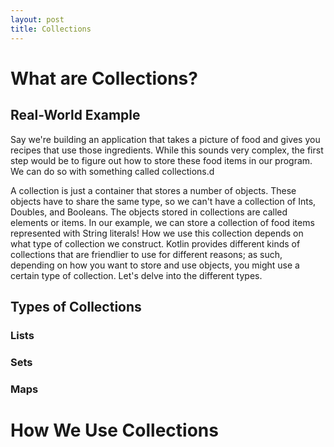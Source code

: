 ```yaml
---
layout: post
title: Collections
---
```


# What are Collections?

## Real-World Example

Say we're building an application that takes a picture of food and gives you recipes that use those ingredients.  While this sounds very complex, the first step would be to figure out how to store these food items in our program.  We can do so with something called collections.d

A collection is just a container that stores a number of objects.  These objects have to share the same type, so we can't have a collection of Ints, Doubles, and Booleans.  The objects stored in collections are called elements or items.  In our example, we can store a collection of food items represented with String literals!  How we use this collection depends on what type of collection we construct.  Kotlin provides different kinds of collections that are friendlier to use for different reasons; as such, depending on how you want to store and use objects, you might use a certain type of collection.  Let's delve into the different types.

## Types of Collections

### Lists

<!-- construct list -->

### Sets

<!-- might scrap since sets are more advanced -->

### Maps

<!-- explain key-val pairs, how they're different from lists -->

# How We Use Collections

